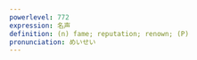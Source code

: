 ```yaml
---
powerlevel: 772
expression: 名声
definition: (n) fame; reputation; renown; (P)
pronunciation: めいせい
---
```

